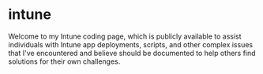 # intune
Welcome to my Intune coding page, which is publicly available to assist individuals with Intune app deployments, scripts, and other complex issues that I've encountered and believe should be documented to help others find solutions for their own challenges.
